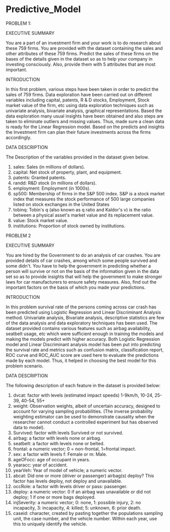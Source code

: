 # Predictive_Model


PROBLEM 1:



EXECUTIVE SUMMARY

You are a part of an investment firm and your work is to do research about these 759 firms. You are provided with the dataset containing the sales and other attributes of these 759 firms. Predict the sales of these firms on the bases of the details given in the dataset so as to help your company in investing consciously. Also, provide them with 5 attributes that are most important.

INTRODUCTION

In this first problem, various steps have been taken in order to predict the sales of 759 firms. Data exploration have been carried out on different variables including capital, patents, R & D stocks, Employment, Stock market value of the firm, etc using data exploration techniques such as univariate analysis, bivariate analysis, graphical representations. Based the data exploration many usual insights have been obtained and also steps are taken to eliminate outliers and missing values. Thus, made sure a clean data is ready for the Linear Regression model. Based on the predicts and insights the Investment firm can plan their future investments across the firms accordingly.

DATA DESCRIPTION

The Description of the variables provided in the dataset given below.
1. sales: Sales (in millions of dollars). 
2. capital: Net stock of property, plant, and equipment.
3. patents: Granted patents. 
4. randd: R&D stock (in millions of dollars). 
5. employment: Employment (in 1000s). 
6. sp500: Membership of firms in the S&P 500 index. S&P is a stock market index that measures the stock performance of 500 large companies listed on stock exchanges in the United States 
7. tobinq: Tobin's q (also known as q ratio and Kaldor's v) is the ratio between a physical asset's market value and its replacement value. 
8. value: Stock market value. 
9. institutions: Proportion of stock owned by institutions. 


PROBLEM 2


EXECUTIVE SUMMARY

You are hired by the Government to do an analysis of car crashes. You are provided details of car crashes, among which some people survived and some didn't. You have to help the government in predicting whether a person will survive or not on the basis of the information given in the data set so as to provide insights that will help the government to make stronger laws for car manufacturers to ensure safety measures. Also, find out the important factors on the basis of which you made your predictions.

INTRODUCTION

In this problem survival rate of the persons coming across car crash has been predicted using Logistic Regression and Linear Discriminant Analysis method. Univariate analysis, Bivariate analysis, descriptive statistics are few of the data analysis and data exploratory techniques has been used. The dataset provided contains various features such as airbag availability, seatbelt usage, etc which were sufficient enough in training the models and making the models predict with higher accuracy. Both Logistic Regression model and Linear Discriminant analysis model has been put into predicting the survival rate and metrics such as confusion matrix, classification report, ROC curve and ROC_AUC score are used here to evaluate the predictions made by each model. Thus, it helped in choosing the best model for this problem scenario.



DATA DESCRIPTION

The following description of each feature in the dataset is provided below:
1. dvcat: factor with levels (estimated impact speeds) 1-9km/h, 10-24, 25-39, 40-54, 55+ 
2. weight: Observation weights, albeit of uncertain accuracy, designed to account for varying sampling probabilities. (The inverse probability weighting estimator can be used to demonstrate causality when the researcher cannot conduct a controlled experiment but has observed data to model).
3. Survived: factor with levels Survived or not survived. 
4. airbag: a factor with levels none or airbag.
5. seatbelt: a factor with levels none or belted. 
6. frontal: a numeric vector; 0 = non-frontal, 1=frontal impact. 
7. sex: a factor with levels f: Female or m: Male. 
8. ageOFocc: age of occupant in years. 
9. yearacc: year of accident.
10. yearVeh: Year of model of vehicle; a numeric vector. 
11. abcat: Did one or more (driver or passenger) airbag(s) deploy? This factor has levels deploy, not deploy and unavailable.
12. occRole: a factor with levels driver or pass: passenger.
13. deploy: a numeric vector: 0 if an airbag was unavailable or did not deploy; 1 if one or more bags deployed. 
14. injSeverity: a numeric vector; 0: none, 1: possible injury, 2: no incapacity, 3: incapacity, 4: killed; 5: unknown, 6: prior death.
15. caseid: character, created by pasting together the populations sampling unit, the case number, and the vehicle number. Within each year, use this to uniquely identify the vehicle.




